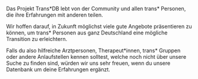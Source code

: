 Das Projekt Trans\*DB lebt von der Community und allen trans\* Personen, die ihre Erfahrungen mit anderen teilen.

Wir hoffen darauf, in Zukunft möglichst viele gute Angebote präsentieren zu können,
um trans\* Personen aus ganz Deutschland eine mögliche Transition zu erleichtern.

Falls du also hilfreiche Arztpersonen, Therapeut\*innen, trans\* Gruppen oder andere Anlaufstellen kennen solltest,
welche noch nicht über unsere Suche zu finden sind, würden wir uns sehr freuen, wenn du unsere Datenbank um deine Erfahrungen ergänzt.

